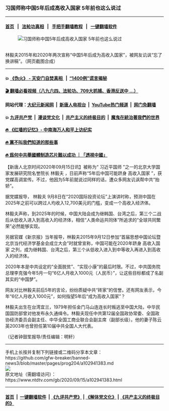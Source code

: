 ### 习国师称中国5年后成高收入国家 5年前也这么说过
------------------------

#### [首页](https://github.com/gfw-breaker/banned-news3/blob/master/README.md) &nbsp;&nbsp;|&nbsp;&nbsp; [法轮功真相](https://github.com/begood0513/basic/blob/master/README.md)  &nbsp;&nbsp;|&nbsp;&nbsp; [手把手翻墙教程](https://github.com/gfw-breaker/guides/wiki)  &nbsp;&nbsp;|&nbsp;&nbsp; [一键翻墙软件](https://github.com/gfw-breaker/nogfw/blob/master/README.md)  



<div><div class="featured_image">
 <figure>
  <img alt="习国师称中国5年后成高收入国家 5年前也这么说过" src="https://i.ntdtv.com/assets/uploads/2020/09/Untitled-1-copy-12.jpg"/>
 </figure><br/>
 <span class="caption">
  林毅夫2015年和2020年两次宣称“中国5年后成为高收入国家”，被网友讥讽“忘了换讲稿”。（网页截图合成）
 </span>
</div>
</div><hr/>

#### 💥 [《伪火》 - 天安门自焚真相 ](http://158.247.195.190:10000/videos/blog/weihuo.html)&nbsp; |&nbsp; [“1400例”谎言揭秘  ](http://158.247.195.190:10000/videos/blog/jiexi1400.html)

#### [ 🎬  翻墙必看视频（八九六四、法轮功、709大抓捕、香港反送中 ...）](https://github.com/gfw-breaker/links/blob/master/banned.md)

#### 网站代理：[大纪元新闻网](http://158.247.195.190:10080/gb/) &nbsp;|&nbsp; [新唐人电视台](http://158.247.195.190:8808/gb/)  &nbsp;|&nbsp; [YouTube热门频道](http://158.247.195.190/youtube.html) &nbsp;|&nbsp; [网门免翻墙](http://158.247.195.190:11000/show.aspx?name=ogHome)

#### 💥 [九评共产党](http://158.247.195.190:10000/videos/res/jiuping/)&nbsp; |&nbsp; [漫谈党文化](http://158.247.195.190:10000/videos/res/mtdwh/)&nbsp; |&nbsp; [共产主义的终极目的](http://158.247.195.190:10000/videos/res/zjmd/)&nbsp; |&nbsp; [魔鬼在統治著我們的世界](http://158.247.195.190:10000/videos/res/TheSpecter/)  

#### [ 🔥  《红墙的记忆》- 中南海万人和平上访纪实](http://158.247.195.190:10000/videos/news/../legend/index.html)

#### [ 🔥  黨不叫我們知道的那些事](http://158.247.195.190:10000/videos/news/truth02.html)

#### [ 🔥  爲何中共舉國體制造芯片難以成功 ｜「透視中國」](http://158.247.195.190:10000/videos/news/don03.html)

<div><div class="post_content" itemprop="articleBody">
 <p>
  【新唐人北京时间2020年09月15日讯】被称为“
  <ok href="https://www.ntdtv.com/gb/习近平国师.htm">
   习近平国师
  </ok>
  ”之一的北京大学国家发展研究院名誉院长
  <ok href="https://www.ntdtv.com/gb/林毅夫.htm">
   林毅夫
  </ok>
  ，日前声称“5年后中国可能跻身
  <ok href="https://www.ntdtv.com/gb/高收入国家.htm">
   高收入国家
  </ok>
  ”，获党媒高调宣传。不过，他因为5年前就说过同样的话，遭众多网友讥讽帮中共“抬轿”。
 </p>
 <p>
  据党媒报导，
  <ok href="https://www.ntdtv.com/gb/林毅夫.htm">
   林毅夫
  </ok>
  9月8日在“2020国际投资论坛”上演讲时称，预测中国在2025年之前可以跨过人均收入12,700美元的门槛，变成一个高收入经济体。
 </p>
 <p>
  林毅夫声称，到2025年的时候，中国大陆会成为继韩国、台湾之后，第三个二战后从低收入进入到高收入的经济体，相信“人类命运共同体”所追求的“全球共同繁荣”必然能够实现。
 </p>
 <p>
  另据官媒《新京报》当年报导，林毅夫2015年9月12日参加“首届思想中国论坛暨北京当代经济学基金会成立大会”时就曾宣称，中国可能在2020年跻身
  <ok href="https://www.ntdtv.com/gb/高收入国家.htm">
   高收入国家
  </ok>
  之列，成为继韩国、台湾之后，第三个从低收入进入到中等收入再进入到高收入的经济体。
 </p>
 <p>
  2020年本是中共设定的“全面脱贫”、“实现小康”的最后时限。不过，中共国务院总理李克强今年5月一句“6亿人月收入1000元（人民币）”，让这些目标都成了名副其实的“中国梦”。
 </p>
 <p>
  网友对比林毅夫前后5年的言论，纷纷质疑中共“砖家”的信誉。还有网友表示，今年“6亿人月收入1000元”，如何指望5年后“成为高收入国家”？
 </p>
 <p>
  林毅夫出生在台湾宜兰，1979年担任金门马山连连长时叛逃至中国大陆，中华民国国防部曾对他发布永久通缉令。林毅夫现任中共第12届全国政协常委、全国政协经济委员会副主任、中华全国工商业联合会副主席（副部长级）。他的妻子陈云英2003年也曾担任第10届中共全国人大代表。
 </p>
 <p>
  （记者钟鼓笙报导/责任编辑：明轩）
 </p>
 <div class="single_ad">
 </div>
</div>
</div>
<hr/>
手机上长按并复制下列链接或二维码分享本文章：<br/>
https://github.com/gfw-breaker/banned-news3/blob/master/pages/prog204/a102941383.md <br/>
<a href='https://github.com/gfw-breaker/banned-news3/blob/master/pages/prog204/a102941383.md'><img src='https://github.com/gfw-breaker/banned-news3/blob/master/pages/prog204/a102941383.md.png'/></a> <br/>
原文地址（需翻墙访问）：https://www.ntdtv.com/gb/2020/09/15/a102941383.html


------------------------
#### [首页](https://github.com/gfw-breaker/banned-news3/blob/master/README.md) &nbsp;|&nbsp; [一键翻墙软件](https://github.com/gfw-breaker/nogfw/blob/master/README.md) &nbsp;| [《九评共产党》](https://github.com/gfw-breaker/9ping.md/blob/master/README.md#九评之一评共产党是什么) | [《解体党文化》](https://github.com/gfw-breaker/jtdwh.md/blob/master/README.md) | [《共产主义的终极目的》](https://github.com/gfw-breaker/gczydzjmd.md/blob/master/README.md)


<img src='http://gfw-breaker.win/banned-news3/pages/prog204/a102941383.md' width='0px' height='0px'/>